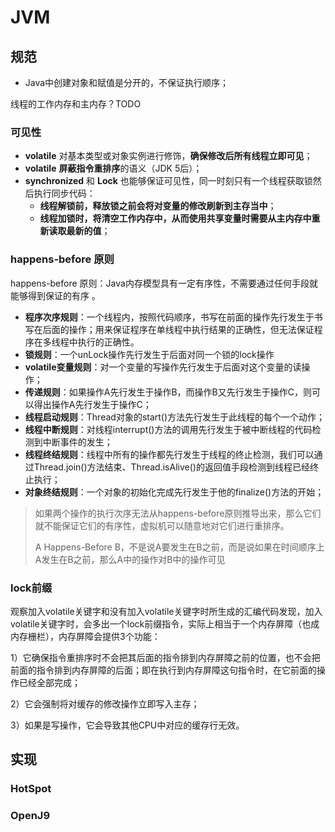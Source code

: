 # JVM

## 规范

- Java中创建对象和赋值是分开的，不保证执行顺序；

线程的工作内存和主内存？TODO

### 可见性

- **volatile** 对基本类型或对象实例进行修饰，**确保修改后所有线程立即可见**；
- **volatile** **屏蔽指令重排序**的语义（JDK 5后）；
- **synchronized** 和 **Lock** 也能够保证可见性，同一时刻只有一个线程获取锁然后执行同步代码：
  - **线程解锁前，释放锁之前会将对变量的修改刷新到主存当中**；
  - **线程加锁时，将清空工作内存中，从而使用共享变量时需要从主内存中重新读取最新的值**；



### happens-before 原则

happens-before 原则：Java内存模型具有一定有序性，不需要通过任何手段就能够得到保证的有序 。

- **程序次序规则**：一个线程内，按照代码顺序，书写在前面的操作先行发生于书写在后面的操作；用来保证程序在单线程中执行结果的正确性，但无法保证程序在多线程中执行的正确性。
- **锁规则**：一个unLock操作先行发生于后面对同一个锁的lock操作
- **volatile变量规则**：对一个变量的写操作先行发生于后面对这个变量的读操作；
- **传递规则**：如果操作A先行发生于操作B，而操作B又先行发生于操作C，则可以得出操作A先行发生于操作C；
- **线程启动规则**：Thread对象的start()方法先行发生于此线程的每个一个动作；
- **线程中断规则**：对线程interrupt()方法的调用先行发生于被中断线程的代码检测到中断事件的发生；
- **线程终结规则**：线程中所有的操作都先行发生于线程的终止检测，我们可以通过Thread.join()方法结束、Thread.isAlive()的返回值手段检测到线程已经终止执行；
- **对象终结规则**：一个对象的初始化完成先行发生于他的finalize()方法的开始；

> 如果两个操作的执行次序无法从happens-before原则推导出来，那么它们就不能保证它们的有序性，虚拟机可以随意地对它们进行重排序。
>
> A Happens-Before B，不是说A要发生在B之前，而是说如果在时间顺序上A发生在B之前，那么A中的操作对B中的操作可见



### lock前缀

观察加入volatile关键字和没有加入volatile关键字时所生成的汇编代码发现，加入volatile关键字时，会多出一个lock前缀指令，实际上相当于一个内存屏障（也成内存栅栏），内存屏障会提供3个功能：

1）它确保指令重排序时不会把其后面的指令排到内存屏障之前的位置，也不会把前面的指令排到内存屏障的后面；即在执行到内存屏障这句指令时，在它前面的操作已经全部完成；

2）它会强制将对缓存的修改操作立即写入主存；

3）如果是写操作，它会导致其他CPU中对应的缓存行无效。



## 实现

### HotSpot

### OpenJ9